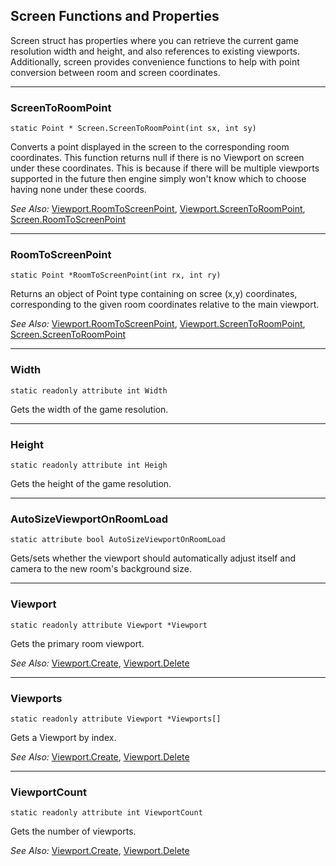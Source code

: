## Screen Functions and Properties

Screen struct has properties where you can retrieve the current game resolution width and height, and also references to existing viewports. Additionally, screen provides convenience functions to help with point conversion between room and screen coordinates. 

---

### ScreenToRoomPoint

    static Point * Screen.ScreenToRoomPoint(int sx, int sy)

Converts a point displayed in the screen to the corresponding room coordinates. This function returns null if there is no Viewport on screen under these coordinates. This is because if there will be multiple viewports supported in the future then engine simply won't know which to choose having none under these coords.

*See Also:* [Viewport.RoomToScreenPoint](Viewport#roomtoscreenpoint), [Viewport.ScreenToRoomPoint](Viewport#screentoroompoint), [Screen.RoomToScreenPoint](Screen#toomtoscreenpoint)

---

### RoomToScreenPoint

    static Point *RoomToScreenPoint(int rx, int ry)

Returns an object of Point type containing on scree (x,y) coordinates, corresponding to the given room coordinates relative to the main viewport.

*See Also:* [Viewport.RoomToScreenPoint](Viewport#roomtoscreenpoint), [Viewport.ScreenToRoomPoint](Viewport#screentoroompoint), [Screen.ScreenToRoomPoint](Screen#screentoroompoint)

---

### Width

    static readonly attribute int Width

Gets the width of the game resolution.

---

### Height

    static readonly attribute int Heigh

Gets the height of the game resolution.

---

### AutoSizeViewportOnRoomLoad

    static attribute bool AutoSizeViewportOnRoomLoad

Gets/sets whether the viewport should automatically adjust itself and camera to the new room's background size.

---

### Viewport

    static readonly attribute Viewport *Viewport

Gets the primary room viewport.

*See Also:* [Viewport.Create](Viewport#create), [Viewport.Delete](Viewport#delete)

---

### Viewports

    static readonly attribute Viewport *Viewports[]

Gets a Viewport by index.

*See Also:* [Viewport.Create](Viewport#create), [Viewport.Delete](Viewport#delete)

---

### ViewportCount

    static readonly attribute int ViewportCount

Gets the number of viewports.

*See Also:* [Viewport.Create](Viewport#create), [Viewport.Delete](Viewport#delete)